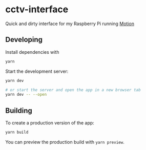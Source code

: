 # cctv-interface
Quick and dirty interface for my Raspberry Pi running [Motion](https://github.com/Motion-Project/motion)

## Developing
Install dependencies with
```bash
yarn
```

Start the development server:
```bash
yarn dev

# or start the server and open the app in a new browser tab
yarn dev -- --open
```

## Building

To create a production version of the app:

```bash
yarn build
```

You can preview the production build with `yarn preview`.
